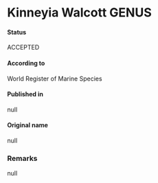 Kinneyia Walcott GENUS
=======

#### Status
ACCEPTED

#### According to
World Register of Marine Species

#### Published in
null

#### Original name
null

### Remarks
null